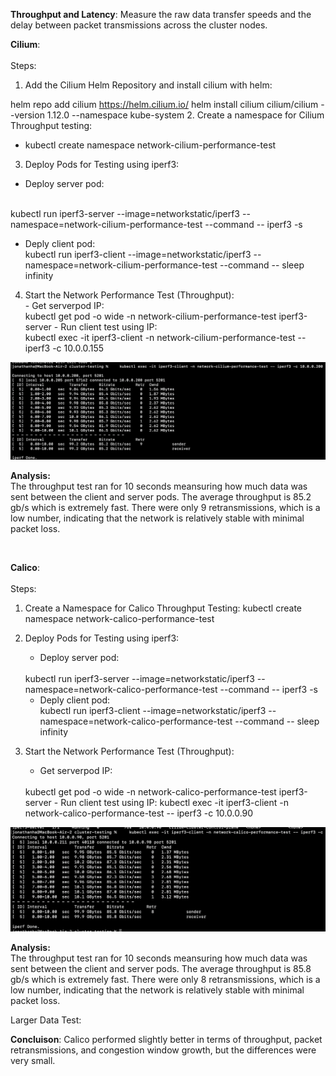 **Throughput and Latency**: 
Measure the raw data transfer speeds and the delay between packet transmissions across the cluster nodes.

**Cilium**:
<br>
<br>
Steps: 

   1. Add the Cilium Helm Repository and install cilium with helm:

   helm repo add cilium https://helm.cilium.io/
   helm install cilium cilium/cilium --version 1.12.0 --namespace kube-system
   2. Create a namespace for Cilium Throughput testing:
   <br>
   - kubectl create namespace network-cilium-performance-test
    <br>
   3. Deploy Pods for Testing using iperf3:
   - Deploy server pod: 
   <br>
   kubectl run iperf3-server --image=networkstatic/iperf3 --namespace=network-cilium-performance-test --command -- iperf3 -s

   - Deply client pod: <br>
   kubectl run iperf3-client --image=networkstatic/iperf3 --namespace=network-cilium-performance-test --command -- sleep infinity

   4. Start the Network Performance Test (Throughput):
    <br>
    - Get serverpod IP: 
    <br>
    kubectl get pod -o wide -n network-cilium-performance-test iperf3-server
    -  Run client test using IP:
    <br>
    kubectl exec -it iperf3-client -n network-cilium-performance-test -- iperf3 -c 10.0.0.155

![Cilium network test:](/Testing/Cilium-network-test.png)

   **Analysis:**
   <br>
   The throughput test ran for 10 seconds meansuring how much data was sent between the client and server pods. The average throughput is 85.2 gb/s which is extremely fast. There were only 9 retransmissions, which is a low number, indicating that the network is relatively stable with minimal packet loss.

<br>

**Calico**:
<br>
<br>
Steps:

1. Create a Namespace for Calico Throughput Testing:
kubectl create namespace network-calico-performance-test
2. Deploy Pods for Testing using iperf3:
   - Deploy server pod: 
   <br>
   kubectl run iperf3-server --image=networkstatic/iperf3 --namespace=network-calico-performance-test --command -- iperf3 -s

   - Deply client pod: <br>
   kubectl run iperf3-client --image=networkstatic/iperf3 --namespace=network-calico-performance-test --command -- sleep infinity
3. Start the Network Performance Test (Throughput):
    <br>
    - Get serverpod IP: 
    <br>
    kubectl get pod -o wide -n network-calico-performance-test iperf3-server
    -  Run client test using IP:
    kubectl exec -it iperf3-client -n network-calico-performance-test -- iperf3 -c 10.0.0.90

![Calico network test:](/Testing/Calico-network-test.png)

   **Analysis:**
   <br>
   The throughput test ran for 10 seconds meansuring how much data was sent between the client and server pods. The average throughput is 85.8 gb/s which is extremely fast. There were only 8 retransmissions, which is a low number, indicating that the network is relatively stable with minimal packet loss.

   Larger Data Test:

   **Concluison**:
   Calico performed slightly better in terms of throughput, packet retransmissions, and congestion window growth, but the differences were very small.